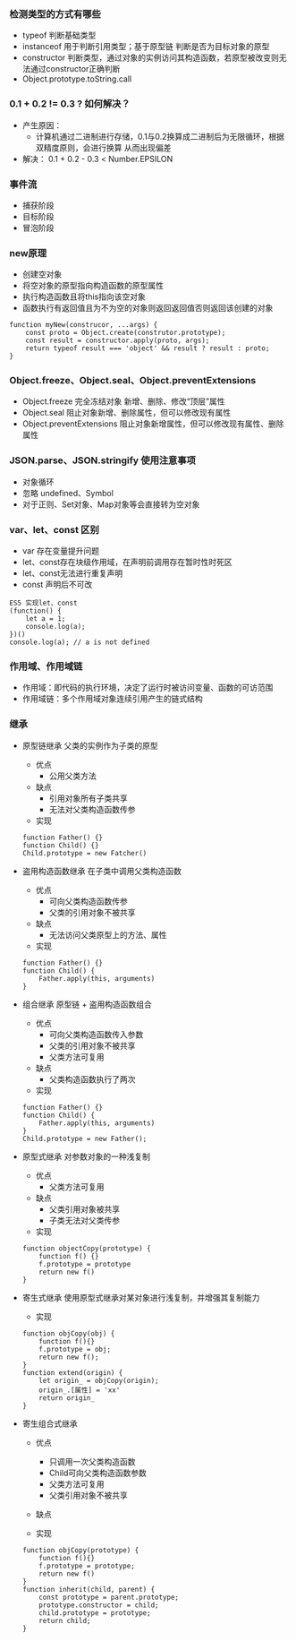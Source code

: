 ### 检测类型的方式有哪些
- typeof 判断基础类型
- instanceof 用于判断引用类型；基于原型链 判断是否为目标对象的原型
- constructor 判断类型，通过对象的实例访问其构造函数，若原型被改变则无法通过constructor正确判断
- Object.prototype.toString.call

### 0.1 + 0.2 != 0.3 ? 如何解决？
- 产生原因：
    - 计算机通过二进制进行存储，0.1与0.2换算成二进制后为无限循环，根据双精度原则，会进行换算 从而出现偏差
- 解决： 0.1 + 0.2 - 0.3 < Number.EPSILON

### 事件流
- 捕获阶段
- 目标阶段
- 冒泡阶段

### new原理
- 创建空对象
- 将空对象的原型指向构造函数的原型属性
- 执行构造函数且将this指向该空对象
- 函数执行有返回值且为不为空的对象则返回返回值否则返回该创建的对象
```
function myNew(construcor, ...args) {
    const proto = Object.create(construtor.prototype);
    const result = constructor.apply(proto, args);
    return typeof result === 'object' && result ? result : proto;
}
```

### Object.freeze、Object.seal、Object.preventExtensions
- Object.freeze 完全冻结对象 新增、删除、修改“顶层”属性
- Object.seal 阻止对象新增、删除属性，但可以修改现有属性
- Object.preventExtensions 阻止对象新增属性，但可以修改现有属性、删除属性

### JSON.parse、JSON.stringify 使用注意事项
- 对象循环
- 忽略 undefined、Symbol
- 对于正则、Set对象、Map对象等会直接转为空对象


### var、let、const 区别
- var 存在变量提升问题
- let、const存在块级作用域，在声明前调用存在暂时性时死区
- let、const无法进行重复声明
- const 声明后不可改
```
ES5 实现let、const
(function() {
    let a = 1;
    console.log(a);
})()
console.log(a); // a is not defined
```

### 作用域、作用域链
- 作用域：即代码的执行环境，决定了运行时被访问变量、函数的可访范围
- 作用域链：多个作用域对象连续引用产生的链式结构

### 继承
- 原型链继承
父类的实例作为子类的原型
    - 优点
        - 公用父类方法
    - 缺点
        - 引用对象所有子类共享
        - 无法对父类构造函数传参
    - 实现  
    ```
    function Father() {}
    function Child() {}
    Child.prototype = new Fatcher()
    ```

- 盗用构造函数继承
在子类中调用父类构造函数
    - 优点
        - 可向父类构造函数传参
        - 父类的引用对象不被共享
    - 缺点
        - 无法访问父类原型上的方法、属性
    - 实现
    ```
    function Father() {}
    function Child() {
        Father.apply(this, arguments)
    }
    ```

- 组合继承
原型链 + 盗用构造函数组合
    - 优点
        - 可向父类构造函数传入参数
        - 父类的引用对象不被共享
        - 父类方法可复用
    - 缺点
        - 父类构造函数执行了两次
    - 实现
    ```
    function Father() {}
    function Child() {
        Father.apply(this, arguments)
    }
    Child.prototype = new Father();
    ```

- 原型式继承
对参数对象的一种浅复制
    - 优点
        - 父类方法可复用
    - 缺点
        - 父类引用对象被共享
        - 子类无法对父类传参
    - 实现
    ```
    function objectCopy(prototype) {
        function f() {}
        f.prototype = prototype
        return new f()
    }
    ```

- 寄生式继承
使用原型式继承对某对象进行浅复制，并增强其复制能力
    - 实现
    ```
    function objCopy(obj) {
        function f(){}
        f.prototype = obj;
        return new f();
    }
    function extend(origin) {
        let origin_ = objCopy(origin);
        origin_.[属性] = 'xx'
        return origin_
    }
    ```

- 寄生组合式继承
    - 优点
        - 只调用一次父类构造函数
        - Child可向父类构造函数参数
        - 父类方法可复用
        - 父类引用对象不被共享
    - 缺点

    - 实现
    ```
    function objCopy(prototype) {
        function f(){}
        f.prototype = prototype;
        return new f()
    }
    function inherit(child, parent) {
        const prototype = parent.prototype;
        prototype.constructor = child;
        child.prototype = prototype;
        return child;
    }
    ```